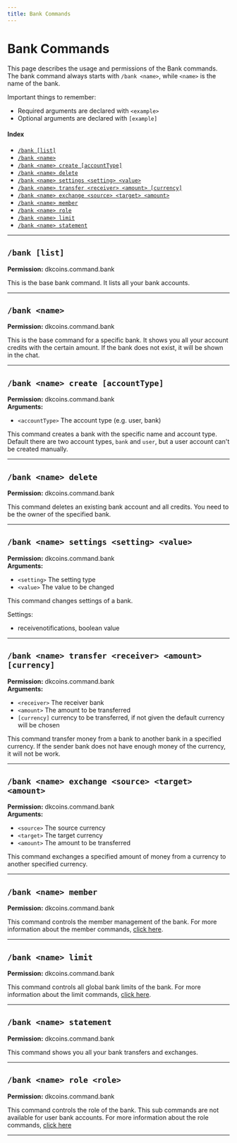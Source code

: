 ```yaml
---
title: Bank Commands
---
```


# Bank Commands

This page describes the usage and permissions of the Bank commands. The bank command always 
starts with `/bank <name>`, while `<name>` is the name of the bank.

Important things to remember:

* Required arguments are declared with ```<example>```
* Optional arguments are declared with ```[example]```

#### Index

* [```/bank [list]```](#bank-list)
* [```/bank <name>```](#bank-name)
* [```/bank <name> create [accountType]```](#bank-name-create-accounttype)
* [```/bank <name> delete```](#bank-name-delete)
* [```/bank <name> settings <setting> <value>```](#bank-name-settings-setting-value)
* [```/bank <name> transfer <receiver> <amount> [currency]```](#bank-name-transfer-receiver-amount-currency)
* [```/bank <name> exchange <source> <target> <amount>```](#bank-name-exchange-source-target-amount)
* [```/bank <name> member```](#bank-name-member)
* [```/bank <name> role```](#bank-name-role-role)
* [```/bank <name> limit```](#bank-name-limit)
* [```/bank <name> statement```](#bank-name-statement)
***

## **```/bank [list]```**

**Permission:** dkcoins.command.bank<br />

This is the base bank command. It lists all your bank accounts.

***

## **```/bank <name>```**

**Permission:** dkcoins.command.bank<br />

This is the base command for a specific bank. It shows you all your account credits with the certain amount.
If the bank does not exist, it will be shown in the chat. 

***

## **```/bank <name> create [accountType]```**

**Permission:** dkcoins.command.bank<br />
**Arguments:**

* `<accountType>` The account type (e.g. user, bank)

This command creates a bank with the specific name and account type.
Default there are two account types, `bank` and `user`, but a user account can't be created manually.

***

## **```/bank <name> delete```**

**Permission:** dkcoins.command.bank<br />

This command deletes an existing bank account and all credits. You need to be the owner of the specified bank.

***

## **```/bank <name> settings <setting> <value>```**

**Permission:** dkcoins.command.bank<br />
**Arguments:**

* `<setting>` The setting type
* `<value>` The value to be changed

This command changes settings of a bank.

Settings:
* receivenotifications, boolean value

***

## **```/bank <name> transfer <receiver> <amount> [currency]```**

**Permission:** dkcoins.command.bank<br />
**Arguments:**

* `<receiver>` The receiver bank
* `<amount>` The amount to be transferred
* `[currency]` currency to be transferred, if not given the default currency will be chosen

This command transfer money from a bank to another bank in a specified currency. If the sender bank does not have enough
money of the currency, it will not be work.

***

## **```/bank <name> exchange <source> <target> <amount>```**

**Permission:** dkcoins.command.bank<br />
**Arguments:**

* `<source>` The source currency
* `<target>` The target currency
* `<amount>` The amount to be transferred

This command exchanges a specified amount of money from a currency to another specified currency.

***

## **```/bank <name> member```**

**Permission:** dkcoins.command.bank<br />

This command controls the member management of the bank. 
For more information about the member commands, [click here](bank-member-commands.md).

***

## **```/bank <name> limit```**

**Permission:** dkcoins.command.bank<br />

This command controls all global bank limits of the bank.
For more information about the limit commands, [click here](bank-limit-commands.md).

***

## **```/bank <name> statement```**

**Permission:** dkcoins.command.bank<br />

This command shows you all your bank transfers and exchanges.

***

## **```/bank <name> role <role>```**

**Permission:** dkcoins.command.bank<br />

This command controls the role of the bank. This sub commands are not available for user bank accounts.
For more information about the role commands, [click here](bank-role-commands.md)

***